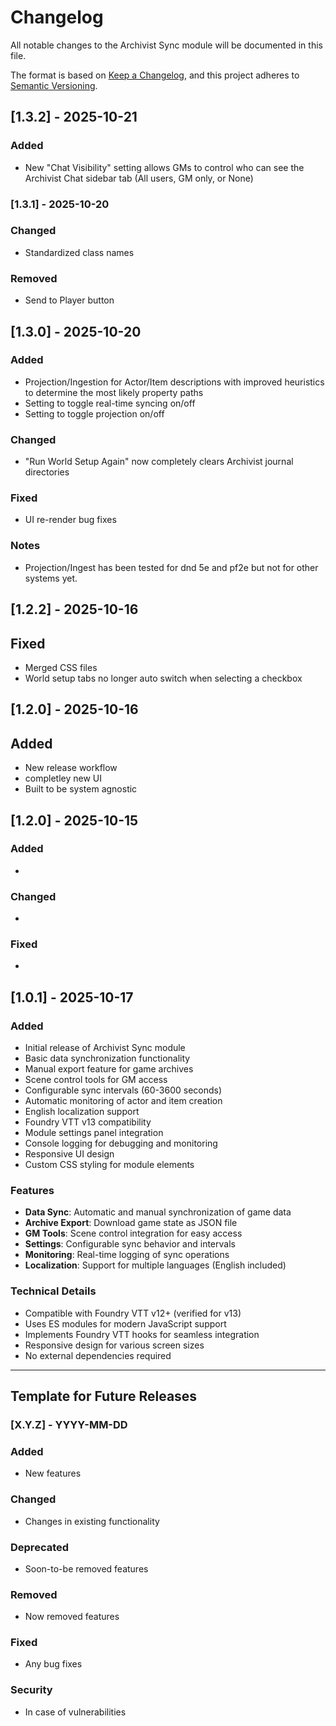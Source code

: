 # Changelog

All notable changes to the Archivist Sync module will be documented in this file.

The format is based on [Keep a Changelog](https://keepachangelog.com/en/1.0.0/),
and this project adheres to [Semantic Versioning](https://semver.org/spec/v2.0.0.html).

## [1.3.2] - 2025-10-21

### Added
- New "Chat Visibility" setting allows GMs to control who can see the Archivist Chat sidebar tab (All users, GM only, or None)

### [1.3.1] - 2025-10-20

### Changed
- Standardized class names

### Removed
- Send to Player button

## [1.3.0] - 2025-10-20

### Added
- Projection/Ingestion for Actor/Item descriptions with improved heuristics to determine the most likely property paths
- Setting to toggle real-time syncing on/off
- Setting to toggle projection on/off

### Changed
- "Run World Setup Again" now completely clears Archivist journal directories

### Fixed
- UI re-render bug fixes

### Notes
- Projection/Ingest has been tested for dnd 5e and pf2e but not for other systems yet.

## [1.2.2] - 2025-10-16

## Fixed
- Merged CSS files
- World setup tabs no longer auto switch when selecting a checkbox

## [1.2.0] - 2025-10-16

## Added
- New release workflow
- completley new UI
- Built to be system agnostic

## [1.2.0] - 2025-10-15

### Added
- 

### Changed
- 

### Fixed
- 

## [1.0.1] - 2025-10-17

### Added
- Initial release of Archivist Sync module
- Basic data synchronization functionality
- Manual export feature for game archives
- Scene control tools for GM access
- Configurable sync intervals (60-3600 seconds)
- Automatic monitoring of actor and item creation
- English localization support
- Foundry VTT v13 compatibility
- Module settings panel integration
- Console logging for debugging and monitoring
- Responsive UI design
- Custom CSS styling for module elements

### Features
- **Data Sync**: Automatic and manual synchronization of game data
- **Archive Export**: Download game state as JSON file
- **GM Tools**: Scene control integration for easy access
- **Settings**: Configurable sync behavior and intervals
- **Monitoring**: Real-time logging of sync operations
- **Localization**: Support for multiple languages (English included)

### Technical Details
- Compatible with Foundry VTT v12+ (verified for v13)
- Uses ES modules for modern JavaScript support
- Implements Foundry VTT hooks for seamless integration
- Responsive design for various screen sizes
- No external dependencies required

---

## Template for Future Releases

### [X.Y.Z] - YYYY-MM-DD

### Added
- New features

### Changed
- Changes in existing functionality

### Deprecated
- Soon-to-be removed features

### Removed
- Now removed features

### Fixed
- Any bug fixes

### Security
- In case of vulnerabilities
